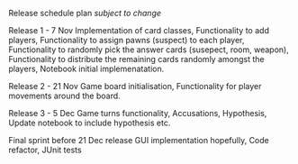 Release schedule plan *subject to change* 

Release 1 - 7 Nov
Implementation of card classes,
Functionality to add players,
Functionality to assign pawns (suspect) to each player,
Functionality to randomly pick the answer cards (susepect, room, weapon),
Functionality to distribute the remaining cards randomly amongst the players,
Notebook initial implemenatation.

Release 2 - 21 Nov
Game board initialisation,
Functionality for player movements around the board.

Release 3 - 5 Dec
Game turns functionality,
Accusations, 
Hypothesis,
Update notebook to include hypothesis etc.

Final sprint before 21 Dec release
GUI implementation hopefully,
Code refactor,
JUnit tests